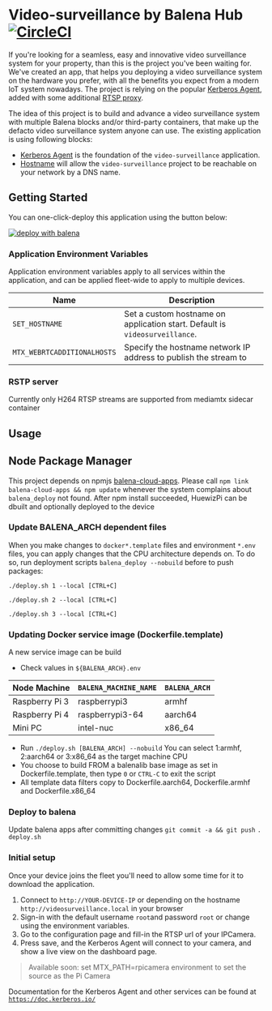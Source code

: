 # Video-surveillance by Balena Hub [![CircleCI](https://dl.circleci.com/status-badge/img/gh/b23prodtm/asecuritywebcam/tree/main.svg?style=svg)](https://dl.circleci.com/status-badge/redirect/gh/b23prodtm/asecuritywebcam/tree/main)

If you're looking for a seamless, easy and innovative video surveillance system for your property, than this is the project you've been waiting for. We've created an app, that helps you deploying a video surveillance system on the hardware you prefer, with all the benefits you expect from a modern IoT system nowadays. The project is relying on the popular [Kerberos Agent](https://github.com/kerberos-io/agent), added with some additional [RTSP proxy](https://github.com/kerberos-io/camera-to-rtsp).

The idea of this project is to build and advance a video surveillance system with multiple Balena blocks and/or third-party containers, that make up the defacto video surveillance system anyone can use. The existing application is using following blocks:

- [Kerberos Agent](https://hub.balena.io/blocks/2064662/agent) is the foundation of the `video-surveillance` application.
- [Hostname](https://hub.balena.io/blocks/1918778/hostname-armv7hf) will allow the `video-surveillance` project to be reachable on your network by a DNS name.

## Getting Started

You can one-click-deploy this application using the button below:

[![deploy with balena](https://balena.io/deploy.svg)](https://dashboard.balena-cloud.com/deploy?repoUrl=https://github.com/b23prodtm/asecuritywebcam)

### Application Environment Variables

Application environment variables apply to all services within the application, and can be applied fleet-wide to apply to multiple devices.

| Name           | Description                                                                 |
| -------------- | --------------------------------------------- |
| `SET_HOSTNAME` | Set a custom hostname on application start. Default is `videosurveillance`. |
| `MTX_WEBRTCADDITIONALHOSTS` | Specify the hostname network IP address to publish the stream to |

### RSTP server
Currently only H264 RTSP streams are supported from mediamtx sidecar container

## Usage

## Node Package Manager

  This project depends on npmjs [balena-cloud-apps](https://www.npmjs.com/package/balena-cloud-apps). Please call
  `npm link balena-cloud-apps && npm update`
  whenever the system complains about `balena_deploy` not found.
After npm install succeeded, HuewizPi can be dbuilt and optionally deployed to the device

### Update BALENA_ARCH dependent files

When you make changes to `docker*.template` files and environment `*.env` files, you can apply changes that the CPU architecture depends on. To do so, run
deployment scripts `balena_deploy --nobuild` before to push packages:
``` Updates armhf files
./deploy.sh 1 --local [CTRL+C]
```
``` Updates aarch64 files
./deploy.sh 2 --local [CTRL+C]
```
```  Updates x86_64 files
./deploy.sh 3 --local [CTRL+C]
```

### Updating Docker service image (Dockerfile.template)

A new service image can be build
- Check values in `${BALENA_ARCH}.env`
  
| Node Machine   | `BALENA_MACHINE_NAME` | `BALENA_ARCH` |
| ------------ | -------------------- | ------------- |
| Raspberry Pi 3 | raspberrypi3           | armhf |
| Raspberry Pi 4 | raspberrypi3-64       | aarch64 |
| Mini PC        | intel-nuc             | x86_64 |

- Run `./deploy.sh [BALENA_ARCH] --nobuild`
  You can select 1:armhf, 2:aarch64 or 3:x86_64 as the target machine CPU
- You choose to build FROM a balenalib base image as set in Dockerfile.template, then type `0` or `CTRL-C` to exit the script
- All template data filters copy to Dockerfile.aarch64, Dockerfile.armhf and Dockerfile.x86_64

### Deploy to balena
Update balena apps after committing changes `git commit -a && git push`
  `. deploy.sh`

### Initial setup

Once your device joins the fleet you'll need to allow some time for it to download the application.

1. Connect to `http://YOUR-DEVICE-IP` or depending on the hostname `http://videosurveillance.local` in your browser
2. Sign-in with the default username `root`and password `root` or change using the environment variables.
3. Go to the configuration page and fill-in the RTSP url of your IPCamera.
4. Press save, and the Kerberos Agent will connect to your camera, and show a live view on the dashboard page.

> Available soon: set MTX_PATH=rpicamera environment to set the source as the Pi Camera

Documentation for the Kerberos Agent and other services can be found at [`https://doc.kerberos.io/`](https://doc.kerberos.io/)
